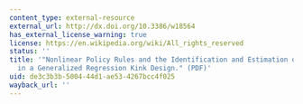 ```yaml
---
content_type: external-resource
external_url: http://dx.doi.org/10.3386/w18564
has_external_license_warning: true
license: https://en.wikipedia.org/wiki/All_rights_reserved
status: ''
title: '"Nonlinear Policy Rules and the Identification and Estimation of Causal Effects
  in a Generalized Regression Kink Design." (PDF)'
uid: de3c3b3b-5004-44d1-ae53-4267bcc4f025
wayback_url: ''
---
```

